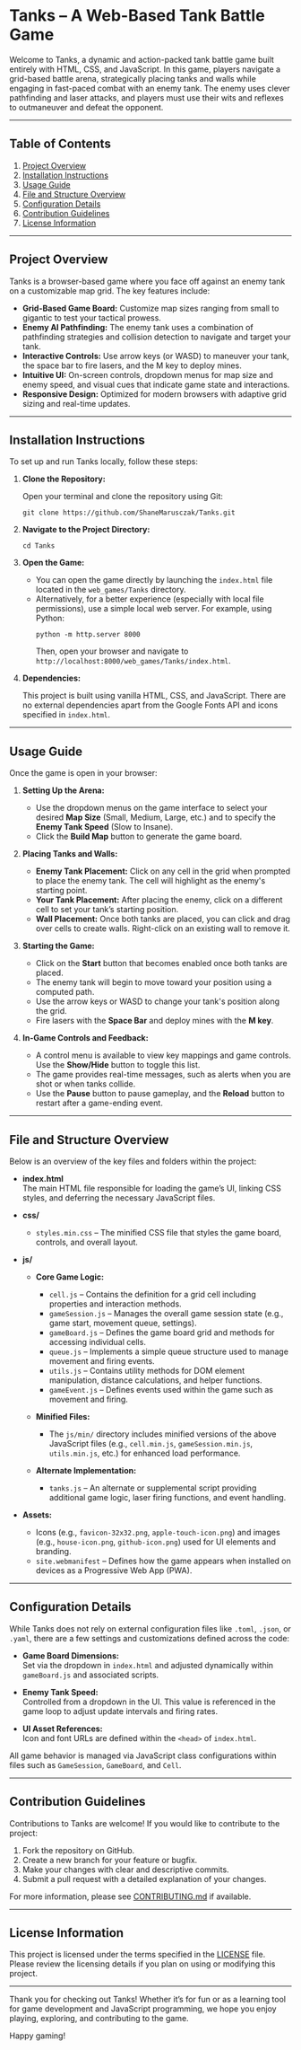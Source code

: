# Tanks – A Web-Based Tank Battle Game

Welcome to Tanks, a dynamic and action-packed tank battle game built entirely with HTML, CSS, and JavaScript. In this game, players navigate a grid-based battle arena, strategically placing tanks and walls while engaging in fast-paced combat with an enemy tank. The enemy uses clever pathfinding and laser attacks, and players must use their wits and reflexes to outmaneuver and defeat the opponent.

---

## Table of Contents

1. [Project Overview](#project-overview)
2. [Installation Instructions](#installation-instructions)
3. [Usage Guide](#usage-guide)
4. [File and Structure Overview](#file-and-structure-overview)
5. [Configuration Details](#configuration-details)
6. [Contribution Guidelines](#contribution-guidelines)
7. [License Information](#license-information)

---

## Project Overview

Tanks is a browser-based game where you face off against an enemy tank on a customizable map grid. The key features include:

- **Grid-Based Game Board:** Customize map sizes ranging from small to gigantic to test your tactical prowess.
- **Enemy AI Pathfinding:** The enemy tank uses a combination of pathfinding strategies and collision detection to navigate and target your tank.
- **Interactive Controls:** Use arrow keys (or WASD) to maneuver your tank, the space bar to fire lasers, and the M key to deploy mines.
- **Intuitive UI:** On-screen controls, dropdown menus for map size and enemy speed, and visual cues that indicate game state and interactions.
- **Responsive Design:** Optimized for modern browsers with adaptive grid sizing and real-time updates.

---

## Installation Instructions

To set up and run Tanks locally, follow these steps:

1. **Clone the Repository:**

   Open your terminal and clone the repository using Git:
   ```
   git clone https://github.com/ShaneMarusczak/Tanks.git
   ```
2. **Navigate to the Project Directory:**
   ```
   cd Tanks
   ```
3. **Open the Game:**

   - You can open the game directly by launching the `index.html` file located in the `web_games/Tanks` directory.
   - Alternatively, for a better experience (especially with local file permissions), use a simple local web server. For example, using Python:
     ```
     python -m http.server 8000
     ```
     Then, open your browser and navigate to `http://localhost:8000/web_games/Tanks/index.html`.

4. **Dependencies:**

   This project is built using vanilla HTML, CSS, and JavaScript. There are no external dependencies apart from the Google Fonts API and icons specified in `index.html`.

---

## Usage Guide

Once the game is open in your browser:

1. **Setting Up the Arena:**
   - Use the dropdown menus on the game interface to select your desired **Map Size** (Small, Medium, Large, etc.) and to specify the **Enemy Tank Speed** (Slow to Insane).
   - Click the **Build Map** button to generate the game board.

2. **Placing Tanks and Walls:**
   - **Enemy Tank Placement:** Click on any cell in the grid when prompted to place the enemy tank. The cell will highlight as the enemy's starting point.
   - **Your Tank Placement:** After placing the enemy, click on a different cell to set your tank’s starting position.
   - **Wall Placement:** Once both tanks are placed, you can click and drag over cells to create walls. Right-click on an existing wall to remove it.

3. **Starting the Game:**
   - Click on the **Start** button that becomes enabled once both tanks are placed.
   - The enemy tank will begin to move toward your position using a computed path.
   - Use the arrow keys or WASD to change your tank's position along the grid.
   - Fire lasers with the **Space Bar** and deploy mines with the **M key**.

4. **In-Game Controls and Feedback:**
   - A control menu is available to view key mappings and game controls. Use the **Show/Hide** button to toggle this list.
   - The game provides real-time messages, such as alerts when you are shot or when tanks collide.
   - Use the **Pause** button to pause gameplay, and the **Reload** button to restart after a game-ending event.

---

## File and Structure Overview

Below is an overview of the key files and folders within the project:

- **index.html**  
  The main HTML file responsible for loading the game’s UI, linking CSS styles, and deferring the necessary JavaScript files.

- **css/**
  - `styles.min.css` – The minified CSS file that styles the game board, controls, and overall layout.

- **js/**
  - **Core Game Logic:**
    - `cell.js` – Contains the definition for a grid cell including properties and interaction methods.
    - `gameSession.js` – Manages the overall game session state (e.g., game start, movement queue, settings).
    - `gameBoard.js` – Defines the game board grid and methods for accessing individual cells.
    - `queue.js` – Implements a simple queue structure used to manage movement and firing events.
    - `utils.js` – Contains utility methods for DOM element manipulation, distance calculations, and helper functions.
    - `gameEvent.js` – Defines events used within the game such as movement and firing.

  - **Minified Files:**
    - The `js/min/` directory includes minified versions of the above JavaScript files (e.g., `cell.min.js`, `gameSession.min.js`, `utils.min.js`, etc.) for enhanced load performance.

  - **Alternate Implementation:**
    - `tanks.js` – An alternate or supplemental script providing additional game logic, laser firing functions, and event handling.

- **Assets:**
  - Icons (e.g., `favicon-32x32.png`, `apple-touch-icon.png`) and images (e.g., `house-icon.png`, `github-icon.png`) used for UI elements and branding.
  - `site.webmanifest` – Defines how the game appears when installed on devices as a Progressive Web App (PWA).

---

## Configuration Details

While Tanks does not rely on external configuration files like `.toml`, `.json`, or `.yaml`, there are a few settings and customizations defined across the code:

- **Game Board Dimensions:**  
  Set via the dropdown in `index.html` and adjusted dynamically within `gameBoard.js` and associated scripts.
  
- **Enemy Tank Speed:**  
  Controlled from a dropdown in the UI. This value is referenced in the game loop to adjust update intervals and firing rates.

- **UI Asset References:**  
  Icon and font URLs are defined within the `<head>` of `index.html`.

All game behavior is managed via JavaScript class configurations within files such as `GameSession`, `GameBoard`, and `Cell`.

---

## Contribution Guidelines

Contributions to Tanks are welcome! If you would like to contribute to the project:

1. Fork the repository on GitHub.
2. Create a new branch for your feature or bugfix.
3. Make your changes with clear and descriptive commits.
4. Submit a pull request with a detailed explanation of your changes.

For more information, please see [CONTRIBUTING.md](CONTRIBUTING.md) if available.

---

## License Information

This project is licensed under the terms specified in the [LICENSE](LICENSE) file. Please review the licensing details if you plan on using or modifying this project.

---

Thank you for checking out Tanks! Whether it’s for fun or as a learning tool for game development and JavaScript programming, we hope you enjoy playing, exploring, and contributing to the game.

Happy gaming!
